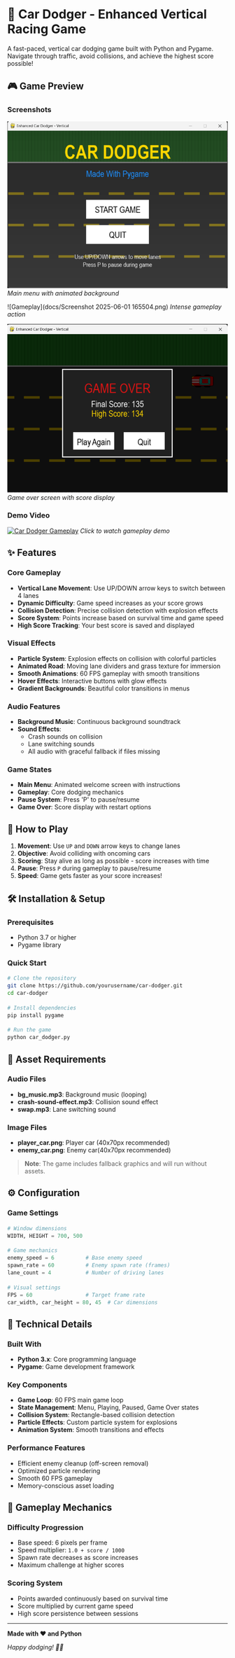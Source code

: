 # 🚗 Car Dodger - Enhanced Vertical Racing Game

A fast-paced, vertical car dodging game built with Python and Pygame. Navigate through traffic, avoid collisions, and achieve the highest score possible!

## 🎮 Game Preview

### Screenshots
![Main Menu](docs/menu.png)
*Main menu with animated background*

![Gameplay](docs/Screenshot 2025-06-01 165504.png)
*Intense gameplay action*

![Game Over](docs/gameover.png)
*Game over screen with score display*

### Demo Video
[![Car Dodger Gameplay](docs/images/gameplay-thumbnail.png)](docs/videos/gameplay-demo.mp4)
*Click to watch gameplay demo*

## ✨ Features

### Core Gameplay
- **Vertical Lane Movement**: Use UP/DOWN arrow keys to switch between 4 lanes
- **Dynamic Difficulty**: Game speed increases as your score grows
- **Collision Detection**: Precise collision detection with explosion effects
- **Score System**: Points increase based on survival time and game speed
- **High Score Tracking**: Your best score is saved and displayed

### Visual Effects
- **Particle System**: Explosion effects on collision with colorful particles
- **Animated Road**: Moving lane dividers and grass texture for immersion
- **Smooth Animations**: 60 FPS gameplay with smooth transitions
- **Hover Effects**: Interactive buttons with glow effects
- **Gradient Backgrounds**: Beautiful color transitions in menus

### Audio Features
- **Background Music**: Continuous background soundtrack
- **Sound Effects**: 
  - Crash sounds on collision
  - Lane switching sounds
  - All audio with graceful fallback if files missing

### Game States
- **Main Menu**: Animated welcome screen with instructions
- **Gameplay**: Core dodging mechanics
- **Pause System**: Press 'P' to pause/resume
- **Game Over**: Score display with restart options

## 🎯 How to Play

1. **Movement**: Use `UP` and `DOWN` arrow keys to change lanes
2. **Objective**: Avoid colliding with oncoming cars
3. **Scoring**: Stay alive as long as possible - score increases with time
4. **Pause**: Press `P` during gameplay to pause/resume
5. **Speed**: Game gets faster as your score increases!

## 🛠️ Installation & Setup

### Prerequisites
- Python 3.7 or higher
- Pygame library

### Quick Start
```bash
# Clone the repository
git clone https://github.com/yourusername/car-dodger.git
cd car-dodger

# Install dependencies
pip install pygame

# Run the game
python car_dodger.py
```


## 🎨 Asset Requirements

### Audio Files
- **bg_music.mp3**: Background music (looping)
- **crash-sound-effect.mp3**: Collision sound effect
- **swap.mp3**: Lane switching sound

### Image Files
- **player_car.png**: Player car (40x70px recommended)
- **enemy_car.png**: Enemy car(40x70px recommended)

> **Note**: The game includes fallback graphics and will run without assets.

## ⚙️ Configuration

### Game Settings
```python
# Window dimensions
WIDTH, HEIGHT = 700, 500

# Game mechanics
enemy_speed = 6          # Base enemy speed
spawn_rate = 60          # Enemy spawn rate (frames)
lane_count = 4           # Number of driving lanes

# Visual settings
FPS = 60                 # Target frame rate
car_width, car_height = 80, 45  # Car dimensions
```

## 🔧 Technical Details

### Built With
- **Python 3.x**: Core programming language
- **Pygame**: Game development framework

### Key Components
- **Game Loop**: 60 FPS main game loop
- **State Management**: Menu, Playing, Paused, Game Over states
- **Collision System**: Rectangle-based collision detection
- **Particle Effects**: Custom particle system for explosions
- **Animation System**: Smooth transitions and effects

### Performance Features
- Efficient enemy cleanup (off-screen removal)
- Optimized particle rendering
- Smooth 60 FPS gameplay
- Memory-conscious asset loading

## 🎯 Gameplay Mechanics

### Difficulty Progression
- Base speed: 6 pixels per frame
- Speed multiplier: `1.0 + score / 1000`
- Spawn rate decreases as score increases
- Maximum challenge at higher scores

### Scoring System
- Points awarded continuously based on survival time
- Score multiplied by current game speed
- High score persistence between sessions

---

**Made with ❤️ and Python**

*Happy dodging! 🚗💨*
